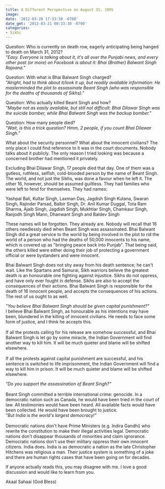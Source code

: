 ```yaml
---
title: A Different Perspective on August 31, 1995
image: 
date: '2012-03-20 17:33:30 -0700'
date_gmt: '2012-03-21 00:33:30 -0700'
categories:
- Sikhi
---
```

<p>Question: Who is currently on death row, eagerly anticipating being hanged to death on March 31, 2012?<br /><em>"Easy. Everyone is talking about it, it's all over the Punjabi news, and every other post (or more) on Facebook is about it: Bhai (Brother) Balwant Singh Rajoana."</em></p>
<p>Question: With what is Bhai Balwant Singh charged?<br /><em>"Alright, had to think about it/look it up, but readily available information: He masterminded the plot to assassinate Beant Singh (who was responsible for the deaths of thousands of Sikhs)."</em></p>
<p>Question: Who actually killed Beant Singh and how?<br /><em>"Maybe not as easily available, but still not difficult: Bhai Dilawar Singh was the suicide bomber, while Bhai Balwant Singh was the backup bomber."</em></p>
<p>Question: How many people died?<br /><em>"Wait, is this a trick question? Hmm, 2 people, if you count Bhai Dilawar Singh."</em></p>
<p>What about the security personnel? What about the innocent civilians? The only place I could find reference to it was in the court documents. Nobody talks about it publicly. The only reason I tried looking was because a concerned brother had mentioned it privately.</p>
<p>Excluding Bhai Dilawar Singh, 17 people died that day. One of them was a gutless, ruthless, selfish, cold-blooded person by the name of Beant Singh. The world, and not just the Sikhs, was done a favour when he left it. The other 16, however, should be assumed guiltless. They had families who were left to fend for themselves. They had names:</p>
<p>Yashpal Bali, Kultar Singh, Laxman Das, Jagdish Singh Kutana, Swaran Singh, Rajinder Parsad, Balbir Singh, Dr. Anil Kumar Duggal, Tota Ram Sharma, Ajaib Singh, Jagdish Singh, Mukhtiar Singh, Chamkaur Singh, Ranjodh Singh Mann, Dhanwant Singh and Baldev Singh</p>
<p>These names will be forgotten. They already are. Nobody will recall that 16 others needlessly died when Beant Singh was assassinated. Bhai Balwant Singh did a great service to the world by being involved in the plot to rid the world of a person who had the deaths of 50,000 innocents to his name, which is covered up as "bringing peace back into Punjab". That being said, the others killed were either doing their job of protecting a government official or were bystanders and were innocent.</p>
<p>Bhai Balwant Singh does not shy away from his death sentence; he can't wait. Like the Spartans and Samurai, Sikh warriors believe the greatest death is an honourable one fighting against injustice. Sikhs do not oppress, and have only ever fought in defense. Sikhs are also to accept the consequences of their actions. Bhai Balwant Singh is responsible for the death of 16 innocent people, and accepts the consequences of his actions. The rest of us ought to as well.</p>
<p><em>"You believe Bhai Balwant Singh should be given capital punishment?"<br /></em>I believe Bhai Balwant Singh, as honourable as his intentions may have been, blundered in the killing of innocent civilians. He needs to face some form of justice, and I think he accepts this.<br /><br />
If all the protests calling for his release are somehow successful, and Bhai Balwant Singh is let go by some miracle, the Indian Government will find another way to kill him. It will be much quieter and blame will be shifted elsewhere.<br /><br />
If all the protests against capital punishment are successful, and his sentence is switched to life imprisonment, the Indian Government will find a way to kill him in prison. It will be much quieter and blame will be shifted elsewhere.</p>
<p><em>"Do you support the assassination of Beant Singh?"</em><br /><br />
Beant Singh committed a terrible international crime: genocide. In a democratic nation such as Canada, he would have been tried in the court of law. All testimonies would have been heard. All available facts would have been collected. He would have been brought to justice.<br /><em>"But India is the world's largest democracy!"</em><br /><br />
Democratic nations don't have Prime Ministers (e.g. Indira Gandhi) who rewrite the constitution to make their illegal activities legal. Democratic nations don't disappear thousands of minorities and claim ignorance. Democratic nations don't use their military oppress their own innocent citizens. India does. India is as democratic a nation as the late Christopher Hitchens was religious a man. Their justice system is something of a joke and there are human rights cases that have been going on for decades.</p>
<p>If anyone actually reads this, you may disagree with me. I love a good discussion and would like to learn from you.</p>
<p>Akaal Sahaai (God Bless)</p>
